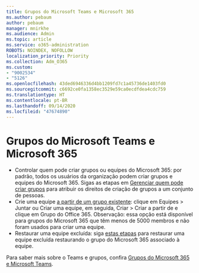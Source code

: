 ```yaml
---
title: Grupos do Microsoft Teams e Microsoft 365
ms.author: pebaum
author: pebaum
manager: mnirkhe
ms.audience: Admin
ms.topic: article
ms.service: o365-administration
ROBOTS: NOINDEX, NOFOLLOW
localization_priority: Priority
ms.collection: Adm_O365
ms.custom:
- "9002534"
- "5126"
ms.openlocfilehash: 43ded6946336d4bb1209fd7c1a45736de1403fd0
ms.sourcegitcommit: c6692ce0fa1358ec3529e59ca0ecdfdea4cdc759
ms.translationtype: HT
ms.contentlocale: pt-BR
ms.lasthandoff: 09/14/2020
ms.locfileid: "47674890"
---
```

# <a name="microsoft-teams-and-microsoft-365-groups"></a>Grupos do Microsoft Teams e Microsoft 365

- Controlar quem pode criar grupos ou equipes do Microsoft 365: por padrão, todos os usuários da organização podem criar grupos e equipes do Microsoft 365. Sigas as etapas em [Gerenciar quem pode criar grupos](https://support.office.com/article/4c46c8cb-17d0-44b5-9776-005fced8e618) para atribuir os direitos de criação de grupos a um conjunto de pessoas.
- Crie uma equipe  [a partir de um grupo existente](https://support.microsoft.com/office/24ec428e-40d7-4a1a-ab87-29be7d145865): clique em Equipes > Juntar ou Criar uma equipe, em seguida, Criar > Criar a partir de e clique em Grupo do Office 365. Observação: essa opção está disponível para grupos do Microsoft 365 que têm menos de 5000 membros e não foram usados para criar uma equipe.
- Restaurar uma equipe excluída: siga [estas etapas](https://docs.microsoft.com/microsoftteams/archive-or-delete-a-team#restore-a-deleted-team) para restaurar uma equipe excluída restaurando o grupo do Microsoft 365 associado à equipe.

Para saber mais sobre o Teams e grupos, confira [Grupos do Microsoft 365 e Microsoft Teams](https://docs.microsoft.com/microsoftteams/office-365-groups).
